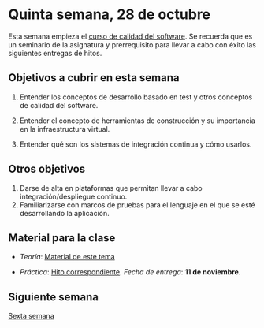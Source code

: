 # Quinta semana, 28 de octubre

Esta semana empieza
el
[curso de calidad del software](https://jj.github.io/curso-tdd/). Se
recuerda que es un seminario de la asignatura y prerrequisito para
llevar a cabo con éxito las siguientes entregas de hitos.

## Objetivos a cubrir en esta semana

1. Entender los conceptos de desarrollo basado en test y otros
   conceptos de calidad del software.
2. Entender el concepto de herramientas de construcción y su
   importancia en la infraestructura virtual.
   
3. Entender qué son los sistemas de integración continua y cómo
   usarlos.
   
## Otros objetivos

1. Darse de alta en plataformas que permitan llevar a cabo
   integración/despliegue continuo.
2. Familiarizarse con marcos de pruebas para el lenguaje en el que se
   esté desarrollando la aplicación.


## Material para la clase


* *Teoría*: [Material de este tema](https://jj.github.io/CC/documentos/temas/Desarrollo_basado_en_pruebas.md)

* *Práctica*:
  [Hito correspondiente](https://jj.github.io/CC/documentos/proyecto/2.CI). *Fecha
  de entrega*: **11 de noviembre**.


## Siguiente semana

[Sexta semana](06-semana.md)

